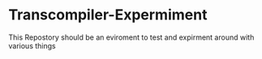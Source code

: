 # Transcompiler-Expermiment
This Repostory should be an eviroment to test and expirment around with various things
